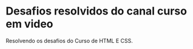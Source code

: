 
<h1>Desafios resolvidos do canal curso em video</h1>
<p>Resolvendo os desafios do Curso de HTML E CSS. 
</p>

